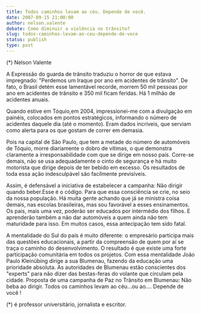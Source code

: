 ```yaml
---
title: Todos caminhos levam ao céu. Depende de você.
date: 2007-09-15 21:00:00
author: nelson.valente
debate: Como diminuir a violência no trânsito?
slug: todos-caminhos-levam-ao-ceu-depende-de-voce
status: publish 
type: post
---
```


  

  

 (\*) Nelson Valente  

  

  

 A Expressão do guarda de trânsito traduziu o horror de que estava impregnado: "Perdemos um Iraque por ano em acidentes de trânsito". De fato, o Brasil detém esse lamentável recorde, morrem 50 mil pessoas por ano em acidentes de trânsito e 350 mil ficam feridas. Há 1 milhão de acidentes anuais.  

 Quando estive em Tóquio,em 2004, impressionei-me com a divulgação em painéis, colocados em pontos estratégicos, informando o número de acidentes daquele dia (até o momento). Eram dados incríveis, que serviam como alerta para os que gostam de correr em demasia.  

 Pois na capital de São Paulo, que tem a metade do número de automóveis de Tóquio, morre diariamente o dobro de vítimas, o que demonstra claramente a irresponsabilidade com que se dirige em nosso país. Corre-se demais, não se usa adequadamente o cinto de segurança e há muito motorista que dirige depois de ter bebido em excesso. Os resultados de toda essa ação indesculpável são facilmente previsíveis.  

 Assim, é defensável a iniciativa de estabelecer a campanha: Não dirigir quando beber.Esse é o código. Para que essa consciência se crie, no seio da nossa população. Há muita gente achando que já se ministra coisa demais, nas escolas brasileiras, mas sou favorável a esses ensinamentos. Os pais, mais uma vez, poderão ser educados por intermédio dos filhos. E aprenderão também a não dar automóveis a quem ainda não tem maturidade para isso. Em muitos casos, essa antecipação tem sido fatal.  

 A mentalidade do Sul do país é muito diferente: o empresário participa mais das questões educacionais, a partir da compreensão de quem por aí se traça o caminho do desenvolvimento. O resultado é que existe uma forte participação comunitária em todos os projetos. Com essa mentalidade João Paulo Kleinübing dirige a sua Blumenau, fazendo da educação uma prioridade absoluta. As autoridades de Blumenau estão conscientes dos "experts" para não dizer das bestas-feras do volante que circulam pela cidade. Proposta de uma campanha de Paz no Trânsito em Blumenau: Não beba ao dirigir. Todos os caminhos levam ao céu...ou ao.... Depende de você !  

  

  

  

(\*) é professor universitário, jornalista e escritor.
